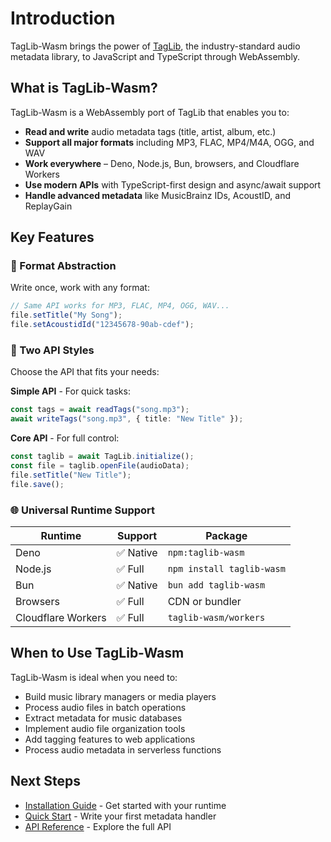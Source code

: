 # Introduction

TagLib-Wasm brings the power of [TagLib](https://taglib.org/), the industry-standard audio metadata library, to JavaScript and TypeScript through WebAssembly.

## What is TagLib-Wasm?

TagLib-Wasm is a WebAssembly port of TagLib that enables you to:

- **Read and write** audio metadata tags (title, artist, album, etc.)
- **Support all major formats** including MP3, FLAC, MP4/M4A, OGG, and WAV
- **Work everywhere** – Deno, Node.js, Bun, browsers, and Cloudflare Workers
- **Use modern APIs** with TypeScript-first design and async/await support
- **Handle advanced metadata** like MusicBrainz IDs, AcoustID, and ReplayGain

## Key Features

### 🎯 Format Abstraction

Write once, work with any format:

```typescript
// Same API works for MP3, FLAC, MP4, OGG, WAV...
file.setTitle("My Song");
file.setAcoustidId("12345678-90ab-cdef");
```

### 🚀 Two API Styles

Choose the API that fits your needs:

**Simple API** - For quick tasks:
```typescript
const tags = await readTags("song.mp3");
await writeTags("song.mp3", { title: "New Title" });
```

**Core API** - For full control:
```typescript
const taglib = await TagLib.initialize();
const file = taglib.openFile(audioData);
file.setTitle("New Title");
file.save();
```

### 🌐 Universal Runtime Support

| Runtime | Support | Package |
|---------|---------|---------|
| Deno | ✅ Native | `npm:taglib-wasm` |
| Node.js | ✅ Full | `npm install taglib-wasm` |
| Bun | ✅ Native | `bun add taglib-wasm` |
| Browsers | ✅ Full | CDN or bundler |
| Cloudflare Workers | ✅ Full | `taglib-wasm/workers` |

## When to Use TagLib-Wasm

TagLib-Wasm is ideal when you need to:

- Build music library managers or media players
- Process audio files in batch operations
- Extract metadata for music databases
- Implement audio file organization tools
- Add tagging features to web applications
- Process audio metadata in serverless functions

## Next Steps

- [Installation Guide](./installation.md) - Get started with your runtime
- [Quick Start](./quick-start.md) - Write your first metadata handler
- [API Reference](/API.md) - Explore the full API